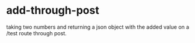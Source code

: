 # add-through-post
taking two numbers and returning a json object with the added value on a /test route through post.
